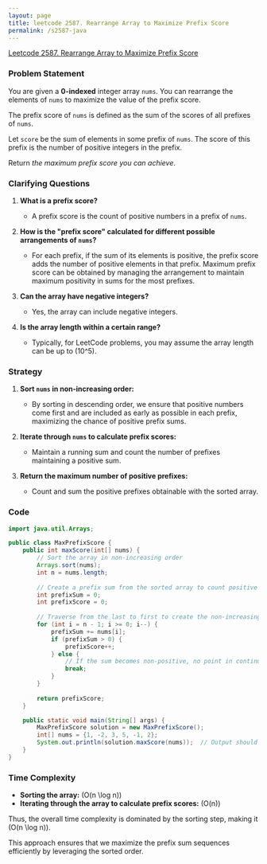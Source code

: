 ```yaml
---
layout: page
title: leetcode 2587. Rearrange Array to Maximize Prefix Score
permalink: /s2587-java
---
```

[Leetcode 2587. Rearrange Array to Maximize Prefix Score](https://algoadvance.github.io/algoadvance/l2587)
### Problem Statement

You are given a **0-indexed** integer array `nums`. You can rearrange the elements of `nums` to maximize the value of the prefix score.

The prefix score of `nums` is defined as the sum of the scores of all prefixes of `nums`.

Let `score` be the sum of elements in some prefix of `nums`. The score of this prefix is the number of positive integers in the prefix.

Return *the maximum prefix score you can achieve*.

### Clarifying Questions

1. **What is a prefix score?**
    - A prefix score is the count of positive numbers in a prefix of `nums`.

2. **How is the "prefix score" calculated for different possible arrangements of `nums`?**
    - For each prefix, if the sum of its elements is positive, the prefix score adds the number of positive elements in that prefix. Maximum prefix score can be obtained by managing the arrangement to maintain maximum positivity in sums for the most prefixes.

3. **Can the array have negative integers?**
    - Yes, the array can include negative integers.

4. **Is the array length within a certain range?**
    - Typically, for LeetCode problems, you may assume the array length can be up to \(10^5\).

### Strategy

1. **Sort `nums` in non-increasing order:**
   - By sorting in descending order, we ensure that positive numbers come first and are included as early as possible in each prefix, maximizing the chance of positive prefix sums.

2. **Iterate through `nums` to calculate prefix scores:**
   - Maintain a running sum and count the number of prefixes maintaining a positive sum.

3. **Return the maximum number of positive prefixes:**
   - Count and sum the positive prefixes obtainable with the sorted array.

### Code

```java
import java.util.Arrays;

public class MaxPrefixScore {
    public int maxScore(int[] nums) {
        // Sort the array in non-increasing order
        Arrays.sort(nums);
        int n = nums.length;
        
        // Create a prefix sum from the sorted array to count positive sums
        int prefixSum = 0;
        int prefixScore = 0;
        
        // Traverse from the last to first to create the non-increasing order
        for (int i = n - 1; i >= 0; i--) {
            prefixSum += nums[i];
            if (prefixSum > 0) {
                prefixScore++;
            } else {
                // If the sum becomes non-positive, no point in continuing
                break;
            }
        }
        
        return prefixScore;
    }

    public static void main(String[] args) {
        MaxPrefixScore solution = new MaxPrefixScore();
        int[] nums = {1, -2, 3, 5, -1, 2};
        System.out.println(solution.maxScore(nums));  // Output should be 4
    }
}
```

### Time Complexity

- **Sorting the array:** \(O(n \log n)\)
- **Iterating through the array to calculate prefix scores:** \(O(n)\)

Thus, the overall time complexity is dominated by the sorting step, making it \(O(n \log n)\).

This approach ensures that we maximize the prefix sum sequences efficiently by leveraging the sorted order.